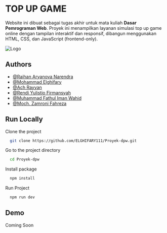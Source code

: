 # TOP UP GAME

Website ini dibuat sebagai tugas akhir untuk mata kuliah **Dasar Pemrograman Web**. Proyek ini menampilkan layanan simulasi top up game online dengan tampilan interaktif dan responsif, dibangun menggunakan HTML, CSS, dan JavaScript (frontend-only).

![Logo](https://dev-to-uploads.s3.amazonaws.com/uploads/articles/th5xamgrr6se0x5ro4g6.png)

## Authors

- [@Raihan Aryanova Narendra](https://www.github.com/hann050505)
- [@Mohammad Elghifary](https://www.github.com/ELGHIFARY111)
- [@Ach Rayyan](https://www.github.com/ACH-Rayyan)
- [@Rendi Yulistio Firmansyah](https://www.github.com/lucathy-475)
- [@Muhammad Fathul Iman Wahid](https://www.github.com/Fathulimann123)
- [@Moch. Zamroni Fahreza](https://www.github.com/Roti18)

## Run Locally

Clone the project

```bash
  git clone https://github.com/ELGHIFARY111/Proyek-dpw.git
```

Go to the project directory

```bash
  cd Proyek-dpw
```

Install package

```bash
  npm install
```

Run Project

```bash
  npm run dev
```

## Demo

Coming Soon
